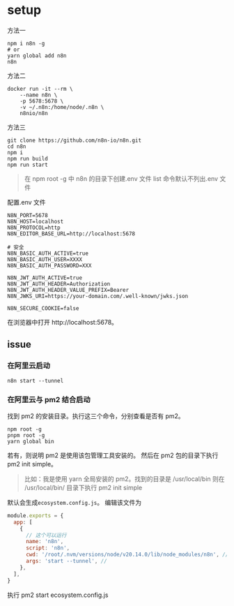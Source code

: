 # setup

方法一

```
npm i n8n -g
# or
yarn global add n8n
n8n
```

方法二

```
docker run -it --rm \
    --name n8n \
    -p 5678:5678 \
    -v ~/.n8n:/home/node/.n8n \
    n8nio/n8n
```

方法三

```
git clone https://github.com/n8n-io/n8n.git
cd n8n
npm i
npm run build
npm run start
```

> 在 npm root -g 中 n8n 的目录下创建.env 文件
> list 命令默认不列出.env 文件

配置.env 文件

```
N8N_PORT=5678
N8N_HOST=localhost
N8N_PROTOCOL=http
N8N_EDITOR_BASE_URL=http://localhost:5678

# 安全
N8N_BASIC_AUTH_ACTIVE=true
N8N_BASIC_AUTH_USER=XXXX
N8N_BASIC_AUTH_PASSWORD=XXX

N8N_JWT_AUTH_ACTIVE=true
N8N_JWT_AUTH_HEADER=Authorization
N8N_JWT_AUTH_HEADER_VALUE_PREFIX=Bearer
N8N_JWKS_URI=https://your-domain.com/.well-known/jwks.json

N8N_SECURE_COOKIE=false
```

在浏览器中打开 http://localhost:5678。

## issue

### 在阿里云启动

```
n8n start --tunnel
```

### 在阿里云与 pm2 结合启动

找到 pm2 的安装目录。执行这三个命令，分别查看是否有 pm2。

```
npm root -g
pnpm root -g
yarn global bin
```

若有，则说明 pm2 是使用该包管理工具安装的。
然后在 pm2 包的目录下执行 pm2 init simple。

> 比如：我是使用 yarn 全局安装的 pm2。找到的目录是 /usr/local/bin
> 则在 /usr/local/bin/ 目录下执行 pm2 init simple

默认会生成`ecosystem.config.js`。
编辑该文件为

```js
module.exports = {
  app: [
    {
      // 这个可以运行
      name: 'n8n',
      script: 'n8n',
      cwd: '/root/.nvm/versions/node/v20.14.0/lib/node_modules/n8n', // 这是全局安装 n8n 的目录。必须是这个目录下。因为此目录下有 .env 文件。
      args: 'start --tunnel', //
    },
  ],
}
```

执行 pm2 start ecosystem.config.js
